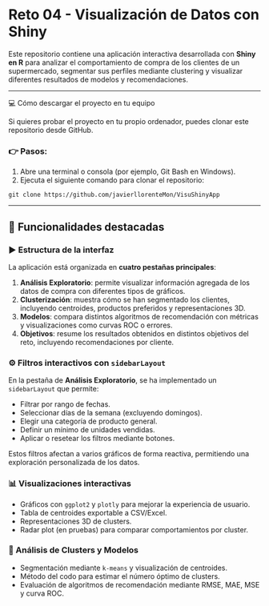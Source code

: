 # Reto 04 - Visualización de Datos con Shiny

Este repositorio contiene una aplicación interactiva desarrollada con **Shiny en R** para analizar el comportamiento de compra de los clientes de un supermercado, segmentar sus perfiles mediante clustering y visualizar diferentes resultados de modelos y recomendaciones.

---

💻 Cómo descargar el proyecto en tu equipo

Si quieres probar el proyecto en tu propio ordenador, puedes clonar este repositorio desde GitHub. 
### 👉 Pasos:

1. Abre una terminal o consola (por ejemplo, Git Bash en Windows).
2. Ejecuta el siguiente comando para clonar el repositorio:

```
git clone https://github.com/javierllorenteMon/VisuShinyApp
```

---

## 🌟 Funcionalidades destacadas

### ▶️ Estructura de la interfaz
La aplicación está organizada en **cuatro pestañas principales**:

1. **Análisis Exploratorio**: permite visualizar información agregada de los datos de compra con diferentes tipos de gráficos.
2. **Clusterización**: muestra cómo se han segmentado los clientes, incluyendo centroides, productos preferidos y representaciones 3D.
3. **Modelos**: compara distintos algoritmos de recomendación con métricas y visualizaciones como curvas ROC o errores.
4. **Objetivos**: resume los resultados obtenidos en distintos objetivos del reto, incluyendo recomendaciones por cliente.

### ⚙️ Filtros interactivos con `sidebarLayout`

En la pestaña de **Análisis Exploratorio**, se ha implementado un `sidebarLayout` que permite:

- Filtrar por rango de fechas.
- Seleccionar días de la semana (excluyendo domingos).
- Elegir una categoría de producto general.
- Definir un mínimo de unidades vendidas.
- Aplicar o resetear los filtros mediante botones.

Estos filtros afectan a varios gráficos de forma reactiva, permitiendo una exploración personalizada de los datos.

### 📊 Visualizaciones interactivas

- Gráficos con `ggplot2` y `plotly` para mejorar la experiencia de usuario.
- Tabla de centroides exportable a CSV/Excel.
- Representaciones 3D de clusters.
- Radar plot (en pruebas) para comparar comportamientos por cluster.

### 🔬 Análisis de Clusters y Modelos

- Segmentación mediante `k-means` y visualización de centroides.
- Método del codo para estimar el número óptimo de clusters.
- Evaluación de algoritmos de recomendación mediante RMSE, MAE, MSE y curva ROC.
